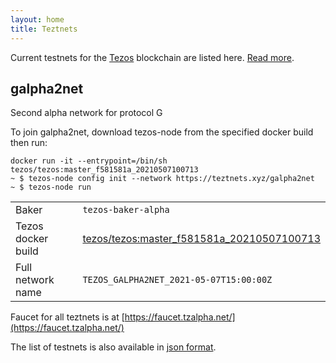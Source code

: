 ```yaml
---
layout: home
title: Teztnets
---
```


Current testnets for the [Tezos](https://tezos.com) blockchain are listed here. [Read more](about/).

galpha2net
---------

Second alpha network for protocol G

To join galpha2net, download tezos-node from the specified docker build then run:

```
docker run -it --entrypoint=/bin/sh tezos/tezos:master_f581581a_20210507100713
~ $ tezos-node config init --network https://teztnets.xyz/galpha2net
~ $ tezos-node run
```

| | |
|-------|---------------------|
| Baker | `tezos-baker-alpha` |
| Tezos docker build | [tezos/tezos:master_f581581a_20210507100713](https://hub.docker.com/r/tezos/tezos/tags?page=1&ordering=last_updated&name=master_f581581a_20210507100713) |
| Full network name | `TEZOS_GALPHA2NET_2021-05-07T15:00:00Z` |


Faucet for all teztnets is at [https://faucet.tzalpha.net/](https://faucet.tzalpha.net/)

The list of testnets is also available in [json format](https://teztnets.xyz/teztnets.json).
